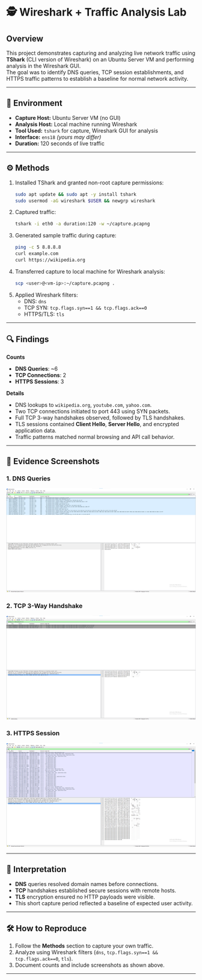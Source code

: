 # 🕵️ Wireshark + Traffic Analysis Lab

## Overview
This project demonstrates capturing and analyzing live network traffic using **TShark** (CLI version of Wireshark) on an Ubuntu Server VM and performing analysis in the Wireshark GUI.  
The goal was to identify DNS queries, TCP session establishments, and HTTPS traffic patterns to establish a baseline for normal network activity.

---

## 📌 Environment
- **Capture Host:** Ubuntu Server VM (no GUI)  
- **Analysis Host:** Local machine running Wireshark  
- **Tool Used:** `tshark` for capture, Wireshark GUI for analysis  
- **Interface:** `ens18` *(yours may differ)*  
- **Duration:** 120 seconds of live traffic  

---

## ⚙️ Methods
1. Installed TShark and granted non-root capture permissions:
   ```bash
   sudo apt update && sudo apt -y install tshark
   sudo usermod -aG wireshark $USER && newgrp wireshark
   ```
2. Captured traffic:
   ```bash
   tshark -i eth0 -a duration:120 -w ~/capture.pcapng
   ```
3. Generated sample traffic during capture:
   ```bash
   ping -c 5 8.8.8.8
   curl example.com
   curl https://wikipedia.org
   ```
4. Transferred capture to local machine for Wireshark analysis:
   ```bash
   scp <user>@<vm-ip>:~/capture.pcapng .
   ```
5. Applied Wireshark filters:
   - DNS: `dns`
   - TCP SYN: `tcp.flags.syn==1 && tcp.flags.ack==0`
   - HTTPS/TLS: `tls`

---

## 🔍 Findings

**Counts**
- **DNS Queries**: ~6  
- **TCP Connections**: 2  
- **HTTPS Sessions**: 3  

**Details**
- DNS lookups to `wikipedia.org`, `youtube.com`, `yahoo.com`.
- Two TCP connections initiated to port 443 using SYN packets.
- Full TCP 3-way handshakes observed, followed by TLS handshakes.
- TLS sessions contained **Client Hello**, **Server Hello**, and encrypted application data.
- Traffic patterns matched normal browsing and API call behavior.

---

## 📸 Evidence Screenshots

### 1. DNS Queries
![DNS Queries](screenshots/01_DNS_Traffic.png)

### 2. TCP 3-Way Handshake
![TCP Handshake](screenshots/02_TCP_Handshake.png)

### 3. HTTPS Session
![HTTPS Session](screenshots/03_HTTPS_Session.png)

---

## 📜 Interpretation
- **DNS** queries resolved domain names before connections.
- **TCP** handshakes established secure sessions with remote hosts.
- **TLS** encryption ensured no HTTP payloads were visible.
- This short capture period reflected a baseline of expected user activity.

---

## 🛠️ How to Reproduce
1. Follow the **Methods** section to capture your own traffic.
2. Analyze using Wireshark filters (`dns`, `tcp.flags.syn==1 && tcp.flags.ack==0`, `tls`).
3. Document counts and include screenshots as shown above.

---

